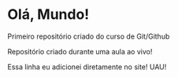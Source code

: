 # Olá, Mundo!
 Primeiro repositório criado do curso de Git/Github

 Repositório criado durante uma aula ao vivo!
 
 Essa linha eu adicionei diretamente no site! UAU!
